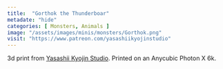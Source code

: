 ```yaml
---
title:  "Gorthok the Thunderboar"
metadate: "hide"
categories: [ Monsters, Animals ]
image: "/assets/images/minis/monsters/Gorthok.png"
visit: "https://www.patreon.com/yasashiikyojinstudio"
---
```

3d print from [Yasashii Kyojin Studio](https://www.patreon.com/yasashiikyojinstudio). 
Printed on an Anycubic Photon X 6k.
